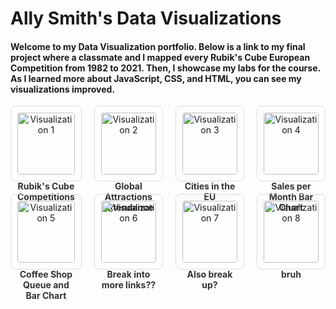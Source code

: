 
# Ally Smith's Data Visualizations
#### Welcome to my Data Visualization portfolio. Below is a link to my final project where a classmate and I mapped every Rubik's Cube European Competition from 1982 to 2021. Then, I showcase my labs for the course. As I learned more about JavaScript, CSS, and HTML, you can see my visualizations improved. 

<style>
  .viz-grid {
    display: grid;
    grid-template-columns: repeat(4, 1fr);
    gap: 20px;
    text-align: center;
  }
  .viz-item {
    border: 1px solid #ddd;
    border-radius: 8px;
    padding: 10px;
    transition: transform 0.2s ease;
  }
  .viz-item:hover {
    transform: scale(1.03);
  }
  .viz-img {
    width: 100%;
    height: auto;
    border-radius: 4px;
  }
  .viz-title {
    margin-top: 10px;
    font-weight: bold;
    text-decoration: none;
    color: #333;
    display: inline-block;
  }
  .viz-title:hover {
    text-decoration: underline;
  }
</style>

<div class="viz-grid">

  <div class="viz-item">
    <a href="final/index.html">
      <img src="assets/vis1.png" alt="Visualization 1" class="viz-img">
      <div class="viz-title">Rubik's Cube Competitions</div>
    </a>
  </div>

  <div class="viz-item">
    <a href="labs/lab1/index.html">
      <img src="assets/vis2.png" alt="Visualization 2" class="viz-img">
      <div class="viz-title">Global Attractions Attendance</div>
    </a>
  </div>

  <div class="viz-item">
    <a href="labs/lab2/index.html">
      <img src="assets/vis3.png" alt="Visualization 3" class="viz-img">
      <div class="viz-title">Cities in the EU</div>
    </a>
  </div>

  <div class="viz-item">
    <a href="labs/lab3/index.html">
      <img src="assets/vis4.png" alt="Visualization 4" class="viz-img">
      <div class="viz-title">Sales per Month Bar Chart</div>
    </a>
  </div>

  <div class="viz-item">
    <a href="labs/lab4/index.html">
      <img src="assets/vis5.png" alt="Visualization 5" class="viz-img">
      <div class="viz-title">Coffee Shop Queue and Bar Chart</div>
    </a>
  </div>

  <div class="viz-item">
    <a href="labs/lab5/index.html">
      <img src="assets/vis6.png" alt="Visualization 6" class="viz-img">
      <div class="viz-title">Break into more links??</div>
    </a>
  </div>

  <div class="viz-item">
    <a href="labs/lab6/index.html">
      <img src="assets/vis7.png" alt="Visualization 7" class="viz-img">
      <div class="viz-title">Also break up?</div>
    </a>
  </div>

  <div class="viz-item">
    <a href="labs/lab7/index.html">
      <img src="assets/vis8.png" alt="Visualization 8" class="viz-img">
      <div class="viz-title">bruh</div>
    </a>
  </div>

</div>

